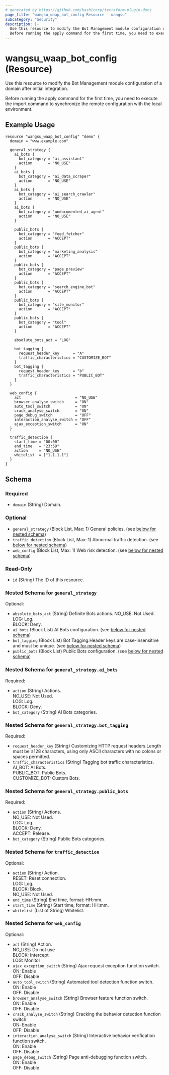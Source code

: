 ```yaml
---
# generated by https://github.com/hashicorp/terraform-plugin-docs
page_title: "wangsu_waap_bot_config Resource - wangsu"
subcategory: "Security"
description: |-
  Use this resource to modify the Bot Management module configuration of a domain after initial integration.
  Before running the apply command for the first time, you need to execute the import command to synchronize the remote configuration with the local environment.
---
```


# wangsu_waap_bot_config (Resource)

Use this resource to modify the Bot Management module configuration of a domain after initial integration.

Before running the apply command for the first time, you need to execute the import command to synchronize the remote configuration with the local environment.

## Example Usage

```hcl
resource "wangsu_waap_bot_config" "demo" {
  domain = "www.example.com"

  general_strategy {
    ai_bots {
      bot_category = "ai_assistant"
      action       = "NO_USE"
    }
    ai_bots {
      bot_category = "ai_data_scraper"
      action       = "NO_USE"
    }
    ai_bots {
      bot_category = "ai_search_crawler"
      action       = "NO_USE"
    }
    ai_bots {
      bot_category = "undocumented_ai_agent"
      action       = "NO_USE"
    }

    public_bots {
      bot_category = "feed_fetcher"
      action       = "ACCEPT"
    }
    public_bots {
      bot_category = "marketing_analysis"
      action       = "ACCEPT"
    }
    public_bots {
      bot_category = "page_preview"
      action       = "ACCEPT"
    }
    public_bots {
      bot_category = "search_engine_bot"
      action       = "ACCEPT"
    }
    public_bots {
      bot_category = "site_monitor"
      action       = "ACCEPT"
    }
    public_bots {
      bot_category = "tool"
      action       = "ACCEPT"
    }

    absolute_bots_act = "LOG"

    bot_tagging {
      request_header_key      = "A"
      traffic_characteristics = "CUSTOMIZE_BOT"
    }
    bot_tagging {
      request_header_key      = "b"
      traffic_characteristics = "PUBLIC_BOT"
    }
  }

  web_config {
    act                        = "NO_USE"
    browser_analyse_switch     = "ON"
    auto_tool_switch           = "ON"
    crack_analyse_switch       = "ON"
    page_debug_switch          = "OFF"
    interaction_analyse_switch = "OFF"
    ajax_exception_switch      = "ON"
  }

  traffic_detection {
    start_time = "00:00"
    end_time   = "23:59"
    action     = "NO_USE"
    whitelist  = ["1.1.1.1"]
  }
}
```


<!-- schema generated by tfplugindocs -->
## Schema

### Required

- `domain` (String) Domain.

### Optional

- `general_strategy` (Block List, Max: 1) General policies. (see [below for nested schema](#nestedblock--general_strategy))
- `traffic_detection` (Block List, Max: 1) Abnormal traffic detection. (see [below for nested schema](#nestedblock--traffic_detection))
- `web_config` (Block List, Max: 1) Web risk detection. (see [below for nested schema](#nestedblock--web_config))

### Read-Only

- `id` (String) The ID of this resource.

<a id="nestedblock--general_strategy"></a>
### Nested Schema for `general_strategy`

Optional:

- `absolute_bots_act` (String) Definite Bots actions. NO_USE: Not Used.<br/>LOG: Log.<br/>BLOCK: Deny.
- `ai_bots` (Block List) AI Bots configuration. (see [below for nested schema](#nestedblock--general_strategy--ai_bots))
- `bot_tagging` (Block List) Bot Tagging.Header keys are case-insensitive and must be unique. (see [below for nested schema](#nestedblock--general_strategy--bot_tagging))
- `public_bots` (Block List) Public Bots configuration. (see [below for nested schema](#nestedblock--general_strategy--public_bots))

<a id="nestedblock--general_strategy--ai_bots"></a>
### Nested Schema for `general_strategy.ai_bots`

Required:

- `action` (String) Actions. <br/>NO_USE: Not Used.<br/>LOG: Log.<br/>BLOCK: Deny.
- `bot_category` (String) AI Bots categories.


<a id="nestedblock--general_strategy--bot_tagging"></a>
### Nested Schema for `general_strategy.bot_tagging`

Required:

- `request_header_key` (String) Customizing HTTP request headers.Length must be ≤128 characters, using only ASCII characters with no colons or spaces permitted.
- `traffic_characteristics` (String) Tagging bot traffic characteristics.<br/>AI_BOT: AI Bots.<br/>PUBLIC_BOT: Public Bots.<br/>CUSTOMIZE_BOT: Custom Bots.


<a id="nestedblock--general_strategy--public_bots"></a>
### Nested Schema for `general_strategy.public_bots`

Required:

- `action` (String) Actions. <br/>NO_USE: Not Used.<br/>LOG: Log.<br/>BLOCK: Deny.<br/>ACCEPT: Release.
- `bot_category` (String) Public Bots categories.



<a id="nestedblock--traffic_detection"></a>
### Nested Schema for `traffic_detection`

Optional:

- `action` (String) Action.<br/>RESET: Reset connection.<br/>LOG: Log.<br/>BLOCK: Block.<br/>NO_USE: Not Used.
- `end_time` (String) End time, format: HH:mm.
- `start_time` (String) Start time, format: HH:mm.
- `whitelist` (List of String) Whitelist.


<a id="nestedblock--web_config"></a>
### Nested Schema for `web_config`

Optional:

- `act` (String) Action.<br/>NO_USE: Do not use<br/>BLOCK: Intercept<br/>LOG: Monitor
- `ajax_exception_switch` (String) Ajax request exception function switch.<br/>ON: Enable<br/>OFF: Disable
- `auto_tool_switch` (String) Automated tool detection function switch.<br/>ON: Enable<br/>OFF: Disable
- `browser_analyse_switch` (String) Browser feature function switch.<br/>ON: Enable<br/>OFF: Disable
- `crack_analyse_switch` (String) Cracking the behavior detection function switch.<br/>ON: Enable<br/>OFF: Disable
- `interaction_analyse_switch` (String) Interactive behavior verification function switch.<br/>ON: Enable<br/>OFF: Disable
- `page_debug_switch` (String) Page anti-debugging function switch.<br/>ON: Enable<br/>OFF: Disable
